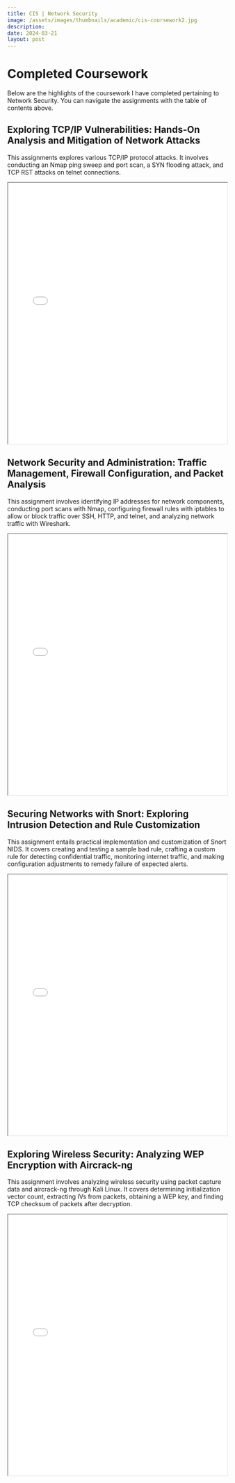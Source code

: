 ```yaml
---
title: CIS | Network Security
image: /assets/images/thumbnails/academic/cis-coursework2.jpg
description:
date: 2024-03-21
layout: post
---
```


# Completed Coursework

Below are the highlights of the coursework I have completed pertaining to Network Security. You can navigate the assignments with the table of contents above.

## Exploring TCP/IP Vulnerabilities: Hands-On Analysis and Mitigation of Network Attacks

This assignments explores various TCP/IP protocol attacks. It involves conducting an Nmap ping sweep and port scan, a SYN flooding attack, and TCP RST attacks on telnet connections.

<iframe src="/assets/documents/academic/cis480/Assignment-3-TCPIP-Attacks-EE.pdf" width="100%" height="600px"></iframe>

## Network Security and Administration: Traffic Management, Firewall Configuration, and Packet Analysis

This assignment involves identifying IP addresses for network components, conducting port scans with Nmap, configuring firewall rules with iptables to allow or block traffic over SSH, HTTP, and telnet, and analyzing network traffic with Wireshark.

<iframe src="/assets/documents/academic/cis480/Assignment-4-Linux-Firewall-EE.pdf" width="100%" height="600px"></iframe>

## Securing Networks with Snort: Exploring Intrusion Detection and Rule Customization

This assignment entails practical implementation and customization of Snort NIDS. It covers creating and testing a sample bad rule, crafting a custom rule for detecting confidential traffic, monitoring internet traffic, and making configuration adjustments to remedy failure of expected alerts. 

<iframe src="/assets/documents/academic/cis480/Assignment-5-Snort-EE.pdf" width="100%" height="600px"></iframe>

## Exploring Wireless Security: Analyzing WEP Encryption with Aircrack-ng

This assignment involves analyzing wireless security using packet capture data and aircrack-ng through Kali Linux. It covers determining initialization vector count, extracting IVs from packets, obtaining a WEP key, and finding TCP checksum of packets after decryption.

<iframe src="/assets/documents/academic/cis480/Assignment-7-Wireless-Security-EE.pdf" width="100%" height="600px"></iframe>













